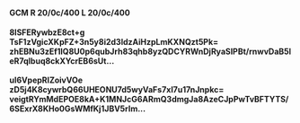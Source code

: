 #### GCM R 20/0c/400 L 20/0c/400
**8lSFERywbzE8ct+g**<br/>**TsF1zVgicXKpFZ+3n5y8i2d3ldzAiHzpLmKXNQzt5Pk=**<br/>**zhEBNu3zEf1lQ8U0p6qubJrh83qhb8yzQDCYRWnDjRyaSIPBt/rnwvDaB5leR7qlbuq8ckXYcrEB6sUt...**<br/><br/>
**uI6VpepRIZoivVOe**<br/>**zD5j4K8cywrbQ66UHEONU7d5wyVaFs7xI7u17nJnpkc=**<br/>**veigtRYmMdEPOE8kA+K1MNJcG6ARmQ3dmgJa8AzeCJpPwTvBFTYTS/6SExrX8KHo0GsWMfKj1JBV5rIm...**